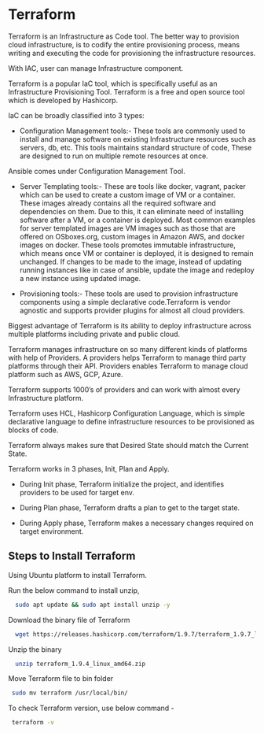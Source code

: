 
# Terraform

Terraform is an Infrastructure as Code tool.
The better way to provision cloud infrastructure, is to codify the entire provisioning process, means writing and executing the code for provisioning the infrastructure resources.

With IAC, user can manage Infrastructure component.

Terraform is a popular IaC tool, which is specifically useful as an Infrastructure Provisioning Tool.
Terraform is a free and open source tool which is developed by Hashicorp.


IaC can be broadly classified into 3 types:

- Configuration Management tools:- These tools are commonly used to install and manage software on existing Infrastructure resources such as servers, db, etc.
This tools maintains standard structure of code,
These are designed to run on multiple remote resources at once.

Ansible comes under Configuration Management Tool.

- Server Templating tools:- These are tools like docker, vagrant, packer which can be used to create a custom image of VM or a container.
These images already contains all the required software and dependencies on them.
Due to this, it can eliminate need of installing software after a VM, or a container is deployed.
Most common examples for server templated images are VM images such as those that are offered on OSboxes.org, custom images in Amazon AWS, and docker images on docker.
These tools promotes immutable infrastructure, which means once VM or container is deployed, it is designed to remain unchanged.
If changes to be made to the image, instead of updating running instances like in case of ansible, update the image and redeploy a new instance using updated image.

- Provisioning tools:-  These tools are used to provision infrastructure components using a simple declarative code.Terraform is vendor agnostic and supports provider plugins for almost all cloud providers.



Biggest advantage of Terraform is its ability to deploy infrastructure across multiple platforms including private and public cloud.

Terraform manages infrastructure on so many different kinds of platforms with help of Providers.
A providers helps Terraform to manage third party platforms through their API.
Providers enables Terraform to manage cloud platform such as AWS, GCP, Azure.

Terraform supports 1000’s of providers and can work with almost every Infrastructure platform.

Terraform uses HCL, Hashicorp Configuration Language, which is simple declarative language to define infrastructure resources to be provisioned as blocks of code.

Terraform always makes sure that Desired State should match the Current State.


Terraform works in 3 phases, Init, Plan and Apply.

- During Init phase, Terraform initialize the project,  and identifies providers to be used for target env.

- During Plan phase, Terraform drafts a plan to get to the target state.

- During Apply phase, Terraform makes a necessary changes required on target environment.




## Steps to Install Terraform

Using Ubuntu platform to install Terraform.

Run the below command to install unzip,

```bash
  sudo apt update && sudo apt install unzip -y
```

Download the binary file of Terraform

```bash
  wget https://releases.hashicorp.com/terraform/1.9.7/terraform_1.9.7_linux_amd64.zip
```

Unzip the binary

```bash
  unzip terraform_1.9.4_linux_amd64.zip
```

Move Terraform file to bin folder

```bash
 sudo mv terraform /usr/local/bin/
```
To check Terraform version, use below command -

```bash
 terraform -v
```



